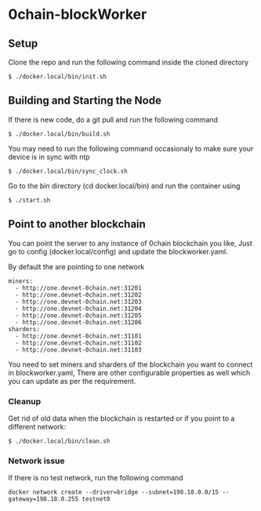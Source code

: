 # 0chain-blockWorker

## Setup

Clone the repo and run the following command inside the cloned directory
```
$ ./docker.local/bin/init.sh
```

## Building and Starting the Node

If there is new code, do a git pull and run the following command

```
$ ./docker.local/bin/build.sh
```
You may need to run the following command occasionaly to make sure your device is in sync with ntp

```
$ ./docker.local/bin/sync_clock.sh
```

Go to the bin directory (cd docker.local/bin) and run the container using
```
$ ./start.sh
```
## Point to another blockchain

You can point the server to any instance of 0chain blockchain you like, Just go to config (docker.local/config) and update the blockworker.yaml.

By default the are pointing to one network
```
miners:
  - http://one.devnet-0chain.net:31201
  - http://one.devnet-0chain.net:31202
  - http://one.devnet-0chain.net:31203
  - http://one.devnet-0chain.net:31204
  - http://one.devnet-0chain.net:31205
  - http://one.devnet-0chain.net:31206
sharders:
  - http://one.devnet-0chain.net:31101
  - http://one.devnet-0chain.net:31102
  - http://one.devnet-0chain.net:31103
  ```

You need to set miners and sharders of the blockchain you want to connect in blockworker.yaml, There are other configurable properties as well which you can update as per the requirement.

### Cleanup

Get rid of old data when the blockchain is restarted or if you point to a different network:
```
$ ./docker.local/bin/clean.sh
```
### Network issue
If there is no test network, run the following command 
```
docker network create --driver=bridge --subnet=198.18.0.0/15 --gateway=198.18.0.255 testnet0
```

